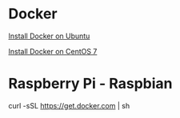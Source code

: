 # Docker

[Install Docker on Ubuntu](https://gist.githubusercontent.com/u1i/00ddcd5c18525f523bf80d86b7ffc956/raw/5e5a2b63ffccf863266635f12cf668bedb6d01cc/Docker%2520Install%2520on%2520Ubuntu)

[Install Docker on CentOS 7](https://gist.github.com/u1i/d855d3907138079ecf8949808b4b0582)


# Raspberry Pi - Raspbian

curl -sSL https://get.docker.com | sh


